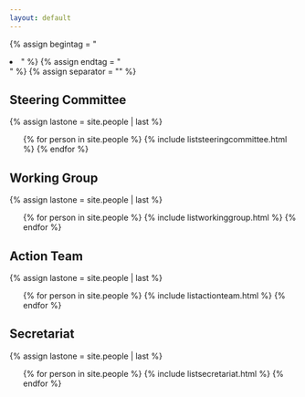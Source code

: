 ```yaml
---
layout: default
---
```


{% assign begintag = "<li>" %}
{% assign endtag = "</li>" %}
{% assign separator = "" %}


## Steering Committee

{% assign lastone = site.people | last %}
<ul>
{% for person in site.people %}
{% include liststeeringcommittee.html %}
{% endfor %}
</ul>

## Working Group

{% assign lastone = site.people | last %}
<ul>
{% for person in site.people %}
{% include listworkinggroup.html %}
{% endfor %}
</ul>

## Action Team

{% assign lastone = site.people | last %}
<ul>
{% for person in site.people %}
{% include listactionteam.html %}
{% endfor %}
</ul>

## Secretariat

{% assign lastone = site.people | last %}
<ul>
{% for person in site.people %}
{% include listsecretariat.html %}
{% endfor %}
</ul>

